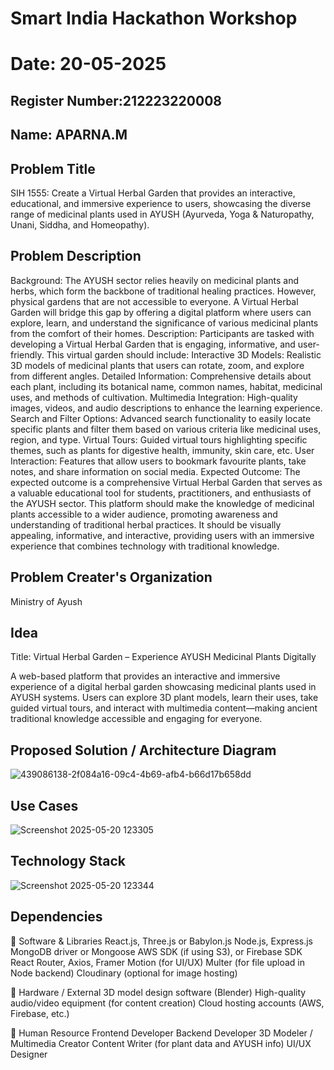 # Smart India Hackathon Workshop
# Date: 20-05-2025
## Register Number:212223220008
## Name: APARNA.M
## Problem Title
SIH 1555: Create a Virtual Herbal Garden that provides an interactive, educational, and immersive experience to users, showcasing the diverse range of medicinal plants used in AYUSH (Ayurveda, Yoga & Naturopathy, Unani, Siddha, and Homeopathy).
## Problem Description
Background: The AYUSH sector relies heavily on medicinal plants and herbs, which form the backbone of traditional healing practices. However, physical gardens that are not accessible to everyone. A Virtual Herbal Garden will bridge this gap by offering a digital platform where users can explore, learn, and understand the significance of various medicinal plants from the comfort of their homes. Description: Participants are tasked with developing a Virtual Herbal Garden that is engaging, informative, and user-friendly. This virtual garden should include: Interactive 3D Models: Realistic 3D models of medicinal plants that users can rotate, zoom, and explore from different angles. Detailed Information: Comprehensive details about each plant, including its botanical name, common names, habitat, medicinal uses, and methods of cultivation. Multimedia Integration: High-quality images, videos, and audio descriptions to enhance the learning experience. Search and Filter Options: Advanced search functionality to easily locate specific plants and filter them based on various criteria like medicinal uses, region, and type. Virtual Tours: Guided virtual tours highlighting specific themes, such as plants for digestive health, immunity, skin care, etc. User Interaction: Features that allow users to bookmark favourite plants, take notes, and share information on social media. Expected Outcome: The expected outcome is a comprehensive Virtual Herbal Garden that serves as a valuable educational tool for students, practitioners, and enthusiasts of the AYUSH sector. This platform should make the knowledge of medicinal plants accessible to a wider audience, promoting awareness and understanding of traditional herbal practices. It should be visually appealing, informative, and interactive, providing users with an immersive experience that combines technology with traditional knowledge.

## Problem Creater's Organization
Ministry of Ayush

## Idea
Title: Virtual Herbal Garden – Experience AYUSH Medicinal Plants Digitally

A web-based platform that provides an interactive and immersive experience of a digital herbal garden showcasing medicinal plants used in AYUSH systems. Users can explore 3D plant models, learn their uses, take guided virtual tours, and interact with multimedia content—making ancient traditional knowledge accessible and engaging for everyone.

## Proposed Solution / Architecture Diagram
![439086138-2f084a16-09c4-4b69-afb4-b66d17b658dd](https://github.com/user-attachments/assets/6502f6d9-76fd-4c43-9b6c-6343559e5fef)

## Use Cases
![Screenshot 2025-05-20 123305](https://github.com/user-attachments/assets/519969cb-8804-43ce-a715-a0486836bf6b)

## Technology Stack
![Screenshot 2025-05-20 123344](https://github.com/user-attachments/assets/f61757d7-822d-45f6-8dfc-91e69572fd20)

## Dependencies
🔹 Software & Libraries
React.js, Three.js or Babylon.js
Node.js, Express.js
MongoDB driver or Mongoose
AWS SDK (if using S3), or Firebase SDK
React Router, Axios, Framer Motion (for UI/UX)
Multer (for file upload in Node backend)
Cloudinary (optional for image hosting)

🔹 Hardware / External
3D model design software (Blender)
High-quality audio/video equipment (for content creation)
Cloud hosting accounts (AWS, Firebase, etc.)

🔹 Human Resource
Frontend Developer
Backend Developer
3D Modeler / Multimedia Creator
Content Writer (for plant data and AYUSH info)
UI/UX Designer

